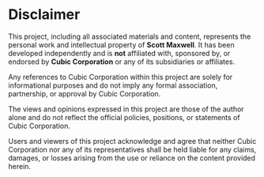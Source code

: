 # Disclaimer

This project, including all associated materials and content, represents the personal work and intellectual property of **Scott Maxwell**. It has been developed independently and is **not** affiliated with, sponsored by, or endorsed by **Cubic Corporation** or any of its subsidiaries or affiliates.

Any references to Cubic Corporation within this project are solely for informational purposes and do not imply any formal association, partnership, or approval by Cubic Corporation.

The views and opinions expressed in this project are those of the author alone and do not reflect the official policies, positions, or statements of Cubic Corporation.

Users and viewers of this project acknowledge and agree that neither Cubic Corporation nor any of its representatives shall be held liable for any claims, damages, or losses arising from the use or reliance on the content provided herein.
